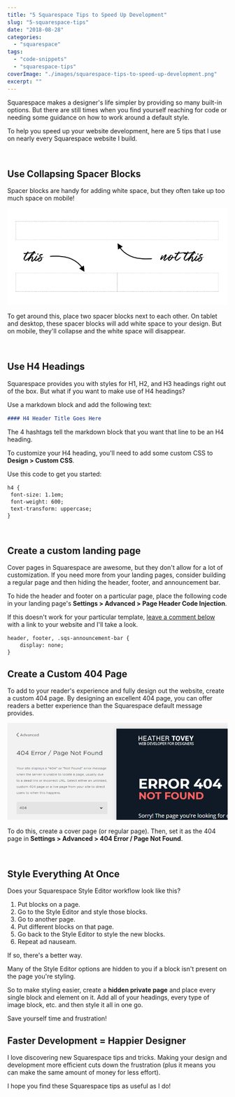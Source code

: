 ```yaml
---
title: "5 Squarespace Tips to Speed Up Development"
slug: "5-squarespace-tips"
date: "2018-08-28"
categories: 
  - "squarespace"
tags: 
  - "code-snippets"
  - "squarespace-tips"
coverImage: "./images/squarespace-tips-to-speed-up-development.png"
excerpt: ""
---
```


Squarespace makes a designer's life simpler by providing so many built-in options. But there are still times when you find yourself reaching for code or needing some guidance on how to work around a default style.

To help you speed up your website development, here are 5 tips that I use on nearly every Squarespace website I build.

 

## Use Collapsing Spacer Blocks

Spacer blocks are handy for adding white space, but they often take up too much space on mobile!

![ Use 2 spacer blocks for white space that disappears on mobile devices. ](./images/5-tips.png)

To get around this, place two spacer blocks next to each other. On tablet and desktop, these spacer blocks will add white space to your design. But on mobile, they'll collapse and the white space will disappear.

 

## Use H4 Headings

Squarespace provides you with styles for H1, H2, and H3 headings right out of the box. But what if you want to make use of H4 headings?

Use a markdown block and add the following text:

```md
#### H4 Header Title Goes Here
```

The 4 hashtags tell the markdown block that you want that line to be an H4 heading.

To customize your H4 heading, you'll need to add some custom CSS to **Design > Custom CSS**.

Use this code to get you started:
```less
h4 {
 font-size: 1.1em;
 font-weight: 600;
 text-transform: uppercase;
}
```
 

## Create a custom landing page

Cover pages in Squarespace are awesome, but they don't allow for a lot of customization. If you need more from your landing pages, consider building a regular page and then hiding the header, footer, and announcement bar.

To hide the header and footer on a particular page, place the following code in your landing page's **Settings > Advanced > Page Header Code Injection**.

If this doesn't work for your particular template, [leave a comment below](#comments) with a link to your website and I'll take a look.

```less
header, footer, .sqs-announcement-bar {
    display: none;
}
```

## Create a Custom 404 Page

To add to your reader's experience and fully design out the website, create a custom 404 page. By designing an excellent 404 page, you can offer readers a better experience than the Squarespace default message provides.

![ Set your custom 404 page in Settings. ](./images/404-page.png)

To do this, create a cover page (or regular page). Then, set it as the 404 page in **Settings > Advanced > 404 Error / Page Not Found**.

 

## Style Everything At Once

Does your Squarespace Style Editor workflow look like this?

1. Put blocks on a page.
2. Go to the Style Editor and style those blocks.
3. Go to another page.
4. Put different blocks on that page.
5. Go back to the Style Editor to style the new blocks.
6. Repeat ad nauseam.

If so, there's a better way.

Many of the Style Editor options are hidden to you if a block isn't present on the page you're styling.

So to make styling easier, create a **hidden private page** and place every single block and element on it. Add all of your headings, every type of image block, etc. and then style it all in one go.

Save yourself time and frustration!

## Faster Development = Happier Designer

I love discovering new Squarespace tips and tricks. Making your design and development more efficient cuts down the frustration (plus it means you can make the same amount of money for less effort).

I hope you find these Squarespace tips as useful as I do!
